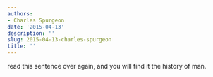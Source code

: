 ```yaml
---
authors:
- Charles Spurgeon
date: '2015-04-13'
description: ''
slug: 2015-04-13-charles-spurgeon
title: ''
---
```

read this sentence over again, and you will find it the history of man.



